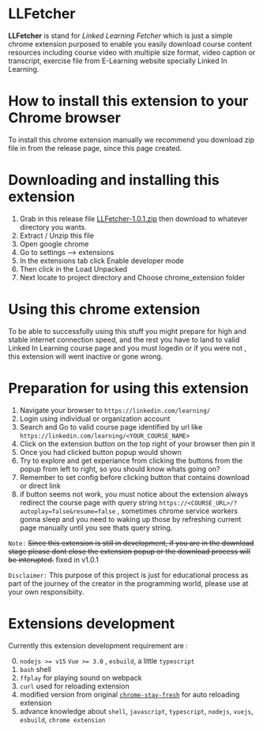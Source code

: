 # **LLFetcher**
**LLFetcher** is stand for *Linked Learning Fetcher* which is just a simple chrome extension purposed to enable you easily download course content resources including course video with multiple size format, video caption or transcript, exercise file from E-Learning website specially Linked In Learning.

# **How to install this extension to your Chrome browser**
To install this chrome extension manually we recommend you download zip file in from the release page, since this page created.

# **Downloading and installing this extension**
1. Grab in this release file [LLFetcher-1.0.1.zip](https://github.com/cristminix/LLFetcher/releases/download/v1.0.1/LLFetcher-1.0.1.zip) then download to whatever directory you wants.
2. Extract / Unzip this file 
3. Open google chrome
4. Go to settings -->  extensions
5. In the extensions tab click Enable developer mode
6. Then click in the Load Unpacked  
7. Next locate to project directory and Choose chrome_extension folder

# **Using this chrome extension**
To be able to successfully using this stuff you might prepare for high and stable internet connection speed, and the rest you have to land to valid Linked In Learning course page and you must logedin or if you were not , this extension will went inactive or gone wrong.

# **Preparation for using this extension**
1. Navigate your browser to `https://linkedin.com/learning/`
2. Login using individual or organization account
3. Search and Go to valid course page identified by url like `https://linkedin.com/learning/<YOUR_COURSE_NAME>` 
4. Click on the extension button on the top right of your browser then pin it
5. Once you had clicked button popup would shown
6. Try to explore and get experiance from clicking the buttons from the popup from left to right, so you should know whats going on?
7. Remember to set config before clicking button that contains download or direct link
8. if button seems not work, you must notice about the extension always redirect the course page with query string `https://<COURSE_URL>/?autoplay=false&resume=false` , sometimes chrome service workers gonna sleep and you need to waking up those by refreshing current page manually until you see thats query string.

`Note:` ~~Since this extension is still in development, if you are in the download stage please dont close the extension popup or the download process will be interupted.~~ fixed in v1.0.1

`Disclaimer:` This purpose of this project is just for educational process as part of the journey of the creator in the programming world, please use at your own responsibiity.


# Extensions development

Currently this extension development requirement are :

0. `nodejs >= v15` `Vue >= 3.0` , `esbuild`, a little `typescript`
1. `bash` shell
2. `ffplay` for playing sound on webpack
3. `curl` used for reloading extension
4. modified version from original [`chrome-stay-fresh`](https://github.com/ahw/chrome-stay-fresh) for auto reloading extension
5. advance knowledge about `shell`, `javascript`, `typescript`, `nodejs`, `vuejs`, `esbuild`, `chrome extension`


